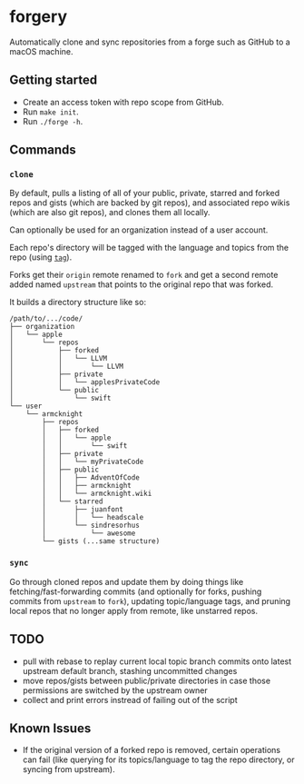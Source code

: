 # forgery

Automatically clone and sync repositories from a forge such as GitHub to a macOS machine.

## Getting started

- Create an access token with repo scope from GitHub.
- Run `make init`.
- Run `./forge -h`.

## Commands

###  `clone`

By default, pulls a listing of all of your public, private, starred and forked repos and gists (which are backed by git repos), and associated repo wikis (which are also git repos), and clones them all locally.

Can optionally be used for an organization instead of a user account.

Each repo's directory will be tagged with the language and topics from the repo (using [`tag`](https://github.com/jdberry/tag)).

Forks get their `origin` remote renamed to `fork` and get a second remote added named `upstream` that points to the original repo that was forked.

It builds a directory structure like so:
```
/path/to/.../code/
├── organization
│   └── apple
│       └── repos
│           ├── forked
│           │   └── LLVM
│           │       └── LLVM
│           ├── private
│           │   └── applesPrivateCode
│           └── public
│               └── swift
└── user
    └── armcknight
        ├── repos
        │   ├── forked
        │   │   └── apple
        │   │       └── swift
        │   ├── private
        │   │   └── myPrivateCode
        │   ├── public
        │   │   ├── AdventOfCode
        │   │   ├── armcknight
        │   │   └── armcknight.wiki
        │   └── starred
        │       ├── juanfont
        │       │   └── headscale
        │       └── sindresorhus
        │           └── awesome
        └── gists (...same structure)
```

### `sync`

Go through cloned repos and update them by doing things like fetching/fast-forwarding commits (and optionally for forks, pushing commits from `upstream` to `fork`), updating topic/language tags, and pruning local repos that no longer apply from remote, like unstarred repos.

## TODO

- pull with rebase to replay current local topic branch commits onto latest upstream default branch, stashing uncommitted changes
- move repos/gists between public/private directories in case those permissions are switched by the upstream owner
- collect and print errors instread of failing out of the script

## Known Issues

- If the original version of a forked repo is removed, certain operations can fail (like querying for its topics/language to tag the repo directory, or syncing from upstream).
